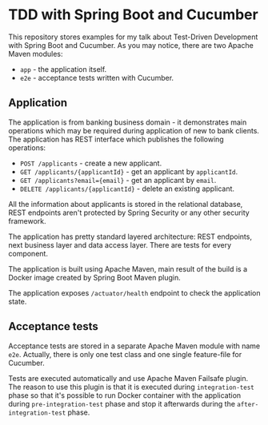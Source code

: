 # TDD with Spring Boot and Cucumber

This repository stores examples for my talk about Test-Driven Development with Spring Boot and Cucumber. As you may notice, there are two Apache Maven modules:

- `app` - the application itself.
- `e2e` - acceptance tests written with Cucumber.

## Application

The application is from banking business domain - it demonstrates main operations which may be required during application of new to bank clients. The application has REST interface which publishes the following operations:

- `POST /applicants` - create a new applicant.
- `GET /applicants/{applicantId}` - get an applicant by `applicantId`.
- `GET /applicants?email={email}` - get an applicant by `email`.
- `DELETE /applicants/{applicantId}` - delete an existing applicant.

All the information about applicants is stored in the relational database, REST endpoints aren't protected by Spring Security or any other security framework.

The application has pretty standard layered architecture: REST endpoints, next business layer and data access layer. There are tests for every component.

The application is built using Apache Maven, main result of the build is a Docker image created by Spring Boot Maven plugin.

The application exposes `/actuator/health` endpoint to check the application state.

## Acceptance tests

Acceptance tests are stored in a separate Apache Maven module with name `e2e`. Actually, there is only one test class and one single feature-file for Cucumber.

Tests are executed automatically and use Apache Maven Failsafe plugin. The reason to use this plugin is that it is executed during `integration-test` phase so that it's possible to run Docker container with the application during `pre-integration-test` phase and stop it afterwards during the `after-integration-test` phase.
